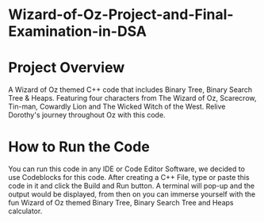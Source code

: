 # Wizard-of-Oz-Project-and-Final-Examination-in-DSA
# Project Overview
A Wizard of Oz themed C++ code that includes Binary Tree, Binary Search Tree &amp; Heaps. Featuring four characters from The Wizard of Oz, Scarecrow, Tin-man, Cowardly Lion and The Wicked Witch of the West. Relive Dorothy's journey throughout Oz with this code.
# How to Run the Code
You can run this code in any IDE or Code Editor Software, we decided to use Codeblocks for this code. After creating a C++ File, type or paste this code in it and click the Build and Run button. A terminal will pop-up and the output would be displayed, from then on you can immerse yourself with the fun Wizard of Oz themed Binary Tree, Binary Search Tree and Heaps calculator. 
